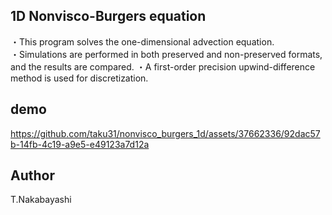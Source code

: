 ## 1D Nonvisco-Burgers equation

・This program solves the one-dimensional advection equation.  
・Simulations are performed in both preserved and non-preserved formats, and the results are compared.
・A first-order precision upwind-difference method is used for discretization.

## demo
https://github.com/taku31/nonvisco_burgers_1d/assets/37662336/92dac57b-14fb-4c19-a9e5-e49123a7d12a

## Author
T.Nakabayashi
